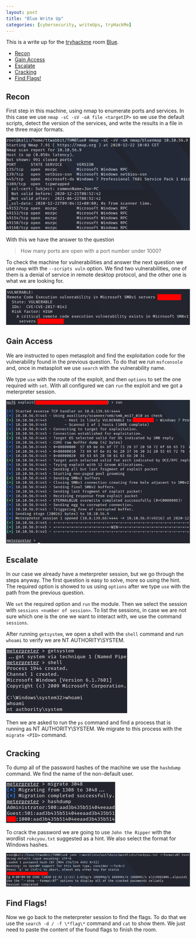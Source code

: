 ```yaml
---
layout: post
title: "Blue Write Up"
categories: [cybersecurity, writeUps, tryHackMe]
---
```


This is a write up for the [tryhackme](https://www.tryhackme.com "Home page of TryHackMe") room [Blue](https://tryhackme.com/room/blue "Blue room").

<!-- MarkdownTOC -->

- [Recon](#recon)
- [Gain Access](#gain-access)
- [Escalate](#escalate)
- [Cracking](#cracking)
- [Find Flags!](#find-flags)

<!-- /MarkdownTOC -->


## Recon

First step in this machine, using nmap to enumerate ports and services. In this case we use `nmap -sC -sV -oA file <targetIP>` so we use the default scripts, detect the version of the services, and write the results in a file in the three major formats.

![Nmap Results](https://raw.githubusercontent.com/TTWabbit/ttwabbit.github.io/master/static/img/_posts/blue/blue1.png "Nmap results")

With this we have the answer to the question 

<blockquote>How many ports are open with a port number under 1000?</blockquote>

To check the machine for vulnerabilities and answer the next question we use `nmap` with the `--scripts vuln` option. We find two vulnerabilities, one of them is a denial of service in remote desktop protocol, and the other one is what we are looking for.

![Nmap Vuln](https://raw.githubusercontent.com/TTWabbit/ttwabbit.github.io/master/static/img/_posts/blue/blue2.png "Nmap vuln results")

## Gain Access

We are instructed to open metasploit and find the exploitation code for the vulnerability found in the previous question. To do that we run `msfconsole` and, once in metasploit we use `search` with the vulnerability name.

We type `use` with the route of the exploit, and then `options` to set the one required with `set`. With all configured we can `run` the exploit and we got a meterpreter session.

![Exploit result](https://raw.githubusercontent.com/TTWabbit/ttwabbit.github.io/master/static/img/_posts/blue/blue3.png "Exploit results")

## Escalate

In our case we already have a meterpreter session, but we go through the steps anyway. The first question is easy to solve, more so using the hint. The required option is showed to us using `options` after we type `use` with the path from the previous question.

We `set` the required option and `run` the module. Then we select the session with  `sessions <number of session>`. To list the sessions, in case we are not sure which one is the one we want to interact with, we use the command `sessions`.

After running `getsystem`, we open a shell with the `shell` command and run `whoami` to verify we are NT AUTHORITY\SYSTEM.

![Verify escalation](https://raw.githubusercontent.com/TTWabbit/ttwabbit.github.io/master/static/img/_posts/blue/blue4.png "Verified escalation")

Then we are asked to run the `ps` command and find a process that is running as NT AUTHORITY\SYSTEM. We migrate to this process with the `migrate <PID>` command.

## Cracking

To dump all of the password hashes of the machine we use the `hashdump` command. We find the name of the non-default user.

![Hashdump](https://raw.githubusercontent.com/TTWabbit/ttwabbit.github.io/master/static/img/_posts/blue/blue5.png "Hashdump")

To crack the password we are going to use `John the Ripper` with the wordlist `rokcyou.txt` suggested as a hint. We also select the format for Windows hashes.

![John results](https://raw.githubusercontent.com/TTWabbit/ttwabbit.github.io/master/static/img/_posts/blue/blue6.png "John results")

## Find Flags!

Now we go back to the meterpreter session to find the flags. To do that we use the `search -d / -f \*flag\*` command and `cat` to show them. We just need to paste the content of the found flags to finish the room.








